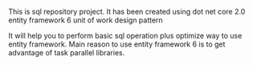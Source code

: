 This is sql repository project. It has been created using 
dot net core 2.0 
entity framework 6
unit of work design pattern

It will help you to perform basic sql operation plus optimize way to use entity framework.
Main reason to use entity framework 6 is to get advantage of task parallel libraries.